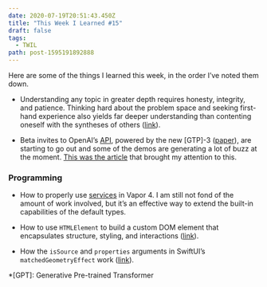 ```yaml
---
date: 2020-07-19T20:51:43.450Z
title: "This Week I Learned #15"
draft: false
tags:
  - TWIL
path: post-1595191892888
---
```

Here are some of the things I learned this week, in the order I’ve noted them down.

* Understanding any topic in greater depth requires honesty, integrity, and patience. Thinking hard about the problem space and seeking first-hand experience also yields far deeper understanding than contenting oneself with the syntheses of others ([link](https://nabeelqu.co/understanding)).

* Beta invites to OpenAI’s [API](https://beta.openai.com), powered by the new [GTP]-3 ([paper](https://arxiv.org/pdf/2005.14165.pdf)), are starting to go out and some of the demos are generating a lot of buzz at the moment. [This was the article](https://maraoz.com/2020/07/18/openai-gpt3/) that brought my attention to this.

### Programming

* How to properly use [services](https://docs.vapor.codes/4.0/services/) in Vapor 4. I am still not fond of the amount of work involved, but it’s an effective way to extend the built-in capabilities of the default types.

* How to use `HTMLElement` to build a custom DOM element that encapsulates structure, styling, and interactions ([link](https://html.spec.whatwg.org/multipage/custom-elements.html)).

* How the `isSource` and `properties` arguments in SwiftUI’s `matchedGeometryEffect` work ([link](https://swiftui-lab.com/matchedgeometryeffect-part2/)).

*[GPT]: Generative Pre-trained Transformer
